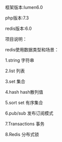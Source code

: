 框架版本:lumen6.0

php版本:7.3

redis版本:6.0

项目说明：

redis使用数据类型和场景：

1.string 字符串

2.list 列表

3.set 集合

4.hash hash散列值

5.sort set 有序集合

6.pub/sub 发布订阅模式

7.Transactions 事务

8.Redis 分布式锁

